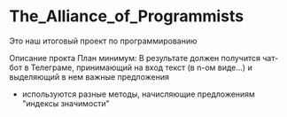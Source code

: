 # The_Alliance_of_Programmists
Это наш итоговый проект по программированию

Описание прокта
План минимум:
В результате должен получится чат-бот в Телеграме, принимающий на вход текст (в n-ом виде...) и выделяющий в нем важные предложения
- используются разные методы, начисляющие предложениям "индексы значимости"
